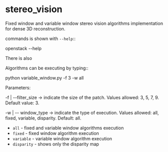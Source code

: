 # stereo_vision

Fixed window and variable window stereo vision algorithms implementation for dense 3D reconstruction.

commands is shown with ``--help``::

   openstack --help

There is also 


Algorithms can be executing by typing::

   python variable_window.py -f 3 -w all

Parameters:

-f | --filter_size	->	indicate the size of the patch. Values allowed: 3, 5, 7, 9. Default value: 3.

-w | -- window_type	->	indicate the type of execution. Values allowed: all, fixed, variable, disparity. Default: all.
* `all` - fixed and variable window algorithms execution
* `fixed` - fixed window algorithm execution
* `variable` - variable window algorithm execution
* `disparity` - shows only the disparity map
